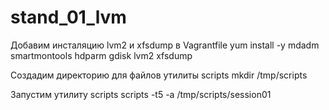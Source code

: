 # stand_01_lvm
Добавим инсталяцию lvm2 и xfsdump в Vagrantfile
yum install -y mdadm smartmontools hdparm gdisk lvm2 xfsdump

Создадим директорию для файлов утилиты scripts
mkdir /tmp/scripts

Запустим утилиту scripts
scripts -t5 -a /tmp/scripts/session01
